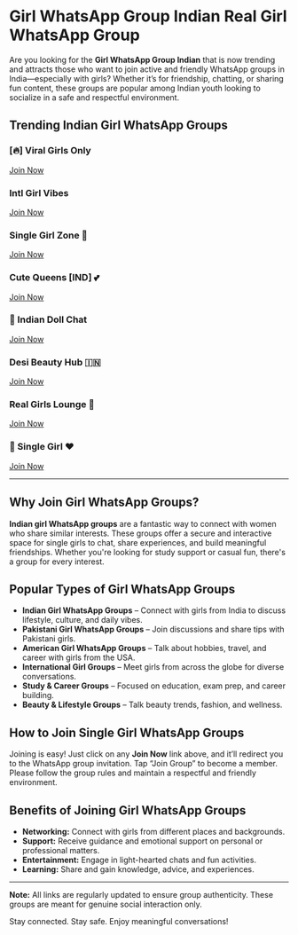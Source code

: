 # Girl WhatsApp Group Indian Real Girl WhatsApp Group

Are you looking for the **Girl WhatsApp Group Indian** that is now trending and attracts those who want to join active and friendly WhatsApp groups in India—especially with girls? Whether it’s for friendship, chatting, or sharing fun content, these groups are popular among Indian youth looking to socialize in a safe and respectful environment.

## Trending Indian Girl WhatsApp Groups

### [🔥] Viral Girls Only  
[Join Now](https://chat.whatsapp.com/D2bs1vMQxH60IOnBIjfn8N)

### Intl Girl Vibes  
[Join Now](https://chat.whatsapp.com/JpTbjLImGTtB6gwBUGZFPD)

### Single Girl Zone 💌  
[Join Now](https://chat.whatsapp.com/E6qH0s7zFsJ4sOvehudUna)

### Cute Queens [IND] 💕  
[Join Now](https://chat.whatsapp.com/LevxhcV9ra3CcOJqFWCGxf)

### 💖 Indian Doll Chat  
[Join Now](https://chat.whatsapp.com/IIWnEEKMspeAbA2e0go2T8)

### Desi Beauty Hub 🇮🇳  
[Join Now](https://chat.whatsapp.com/IH4AFVp8fKF0xGzDIXToFF)

### Real Girls Lounge 💃  
[Join Now](https://chat.whatsapp.com/DCJE2eQFLCTB7VUgTJxngk)

### 💚 Single Girl ❤️  
[Join Now](https://chat.whatsapp.com/IzalX3ceVLlFLPO76xGDGk)

---

## Why Join Girl WhatsApp Groups?

**Indian girl WhatsApp groups** are a fantastic way to connect with women who share similar interests. These groups offer a secure and interactive space for single girls to chat, share experiences, and build meaningful friendships. Whether you're looking for study support or casual fun, there's a group for every interest.

## Popular Types of Girl WhatsApp Groups

- **Indian Girl WhatsApp Groups** – Connect with girls from India to discuss lifestyle, culture, and daily vibes.
- **Pakistani Girl WhatsApp Groups** – Join discussions and share tips with Pakistani girls.
- **American Girl WhatsApp Groups** – Talk about hobbies, travel, and career with girls from the USA.
- **International Girl Groups** – Meet girls from across the globe for diverse conversations.
- **Study & Career Groups** – Focused on education, exam prep, and career building.
- **Beauty & Lifestyle Groups** – Talk beauty trends, fashion, and wellness.

## How to Join Single Girl WhatsApp Groups

Joining is easy! Just click on any **Join Now** link above, and it’ll redirect you to the WhatsApp group invitation. Tap “Join Group” to become a member. Please follow the group rules and maintain a respectful and friendly environment.

## Benefits of Joining Girl WhatsApp Groups

- **Networking:** Connect with girls from different places and backgrounds.
- **Support:** Receive guidance and emotional support on personal or professional matters.
- **Entertainment:** Engage in light-hearted chats and fun activities.
- **Learning:** Share and gain knowledge, advice, and experiences.

---

**Note:** All links are regularly updated to ensure group authenticity. These groups are meant for genuine social interaction only.

Stay connected. Stay safe. Enjoy meaningful conversations!

